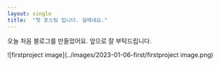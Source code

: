 ```yaml
---
layout: single
title:  "첫 포스팅 입니다. 설레네요."
---
```


오늘 처음 블로그를 만들었어요. 앞으로 잘 부탁드립니다.

![firstproject image](../images/2023-01-06-first/firstproject image.png)

